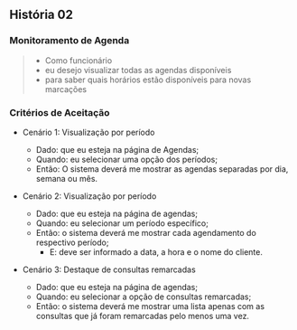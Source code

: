 ## História 02

### Monitoramento de Agenda

> - Como funcionário
> - eu desejo visualizar todas as agendas disponíveis
> - para saber quais horários estão disponíveis para novas marcações

### Critérios de Aceitação
- Cenário 1: Visualização por período
  - Dado: que eu esteja na página de Agendas;
  - Quando: eu selecionar uma opção dos períodos;
  - Então: O sistema deverá me mostrar as agendas separadas por dia, semana ou mês.

- Cenário 2: Visualização por período
  - Dado: que eu esteja na página de agendas;
  - Quando: eu selecionar um período específico;
  - Então: o sistema deverá me mostrar cada agendamento do respectivo período;
    - E: deve ser informado a data, a hora e o nome do cliente.
  
- Cenário 3: Destaque de consultas remarcadas
  - Dado: que eu esteja na página de agendas;
  - Quando: eu selecionar a opção de consultas remarcadas;
  - Então: o sistema deverá me mostrar uma lista apenas com as consultas que já foram remarcadas pelo menos uma vez.